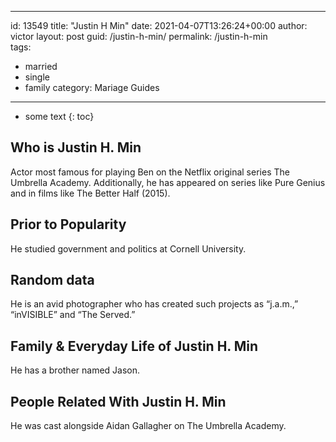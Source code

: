  ---
id: 13549
title: "Justin H Min"
date: 2021-04-07T13:26:24+00:00
author: victor
layout: post
guid: /justin-h-min/
permalink: /justin-h-min  
tags:
  - married
  - single
  - family
category: Mariage Guides
---

* some text
{: toc}

## Who is Justin H. Min

Actor most famous for playing Ben on the Netflix original series The Umbrella Academy. Additionally, he has appeared on series like Pure Genius and in films like The Better Half (2015). 

## Prior to Popularity

He studied government and politics at Cornell University. 

## Random data

He is an avid photographer who has created such projects as &#8220;j.a.m.,&#8221; &#8220;inVISIBLE&#8221; and &#8220;The Served.&#8221; 

## Family & Everyday Life of Justin H. Min

He has a brother named Jason. 

## People Related With Justin H. Min

He was cast alongside Aidan Gallagher on The Umbrella Academy. 
 